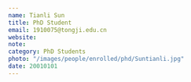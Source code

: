 ```yaml
---
name: Tianli Sun
title: PhD Student
email: 1910075@tongji.edu.cn
website: 
note:
category: PhD Students
photo: "/images/people/enrolled/phd/Suntianli.jpg" 
date: 20010101
---
```

